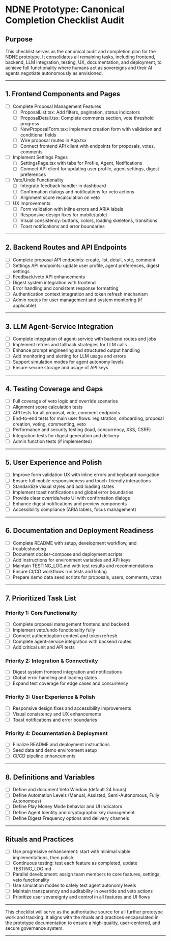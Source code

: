 # NDNE Prototype: Canonical Completion Checklist Audit

## Purpose
This checklist serves as the canonical audit and completion plan for the NDNE prototype. It consolidates all remaining tasks, including frontend, backend, LLM integration, testing, UX, documentation, and deployment, to achieve full functionality where humans act as sovereigns and their AI agents negotiate autonomously as envisioned.

---

## 1. Frontend Components and Pages

- [ ] Complete Proposal Management Features
  - [ ] ProposalList.tsx: Add filters, pagination, status indicators
  - [ ] ProposalDetail.tsx: Complete comments section, vote threshold progress
  - [ ] NewProposalForm.tsx: Implement creation form with validation and conditional fields
  - [ ] Wire proposal routes in App.tsx
  - [ ] Connect frontend API client with endpoints for proposals, votes, comments
- [ ] Implement Settings Pages
  - [ ] SettingsPage.tsx with tabs for Profile, Agent, Notifications
  - [ ] Connect API client for updating user profile, agent settings, digest preferences
- [ ] Veto/Undo Functionality
  - [ ] Integrate feedback handler in dashboard
  - [ ] Confirmation dialogs and notifications for veto actions
  - [ ] Alignment score recalculation on veto
- [ ] UX Improvements
  - [ ] Form validation with inline errors and ARIA labels
  - [ ] Responsive design fixes for mobile/tablet
  - [ ] Visual consistency: buttons, colors, loading skeletons, transitions
  - [ ] Toast notifications and error boundaries

---

## 2. Backend Routes and API Endpoints

- [ ] Complete proposal API endpoints: create, list, detail, vote, comment
- [ ] Settings API endpoints: update user profile, agent preferences, digest settings
- [ ] Feedback/veto API enhancements
- [ ] Digest system integration with frontend
- [ ] Error handling and consistent response formatting
- [ ] Authentication context integration and token refresh mechanism
- [ ] Admin routes for user management and system monitoring (if applicable)

---

## 3. LLM Agent-Service Integration

- [ ] Complete integration of agent-service with backend routes and jobs
- [ ] Implement retries and fallback strategies for LLM calls
- [ ] Enhance prompt engineering and structured output handling
- [ ] Add monitoring and alerting for LLM usage and errors
- [ ] Support simulation modes for agent autonomy levels
- [ ] Ensure secure storage and usage of API keys

---

## 4. Testing Coverage and Gaps

- [ ] Full coverage of veto logic and override scenarios
- [ ] Alignment score calculation tests
- [ ] API tests for all proposal, vote, comment endpoints
- [ ] End-to-end tests for main user flows: registration, onboarding, proposal creation, voting, commenting, veto
- [ ] Performance and security testing (load, concurrency, XSS, CSRF)
- [ ] Integration tests for digest generation and delivery
- [ ] Admin function tests (if implemented)

---

## 5. User Experience and Polish

- [ ] Improve form validation UX with inline errors and keyboard navigation
- [ ] Ensure full mobile responsiveness and touch-friendly interactions
- [ ] Standardize visual styles and add loading states
- [ ] Implement toast notifications and global error boundaries
- [ ] Provide clear override/veto UI with confirmation dialogs
- [ ] Enhance digest notifications and preview components
- [ ] Accessibility compliance (ARIA labels, focus management)

---

## 6. Documentation and Deployment Readiness

- [ ] Complete README with setup, development workflow, and troubleshooting
- [ ] Document docker-compose and deployment scripts
- [ ] Add instructions for environment variables and API keys
- [ ] Maintain TESTING_LOG.md with test results and recommendations
- [ ] Ensure CI/CD workflows run tests and linting
- [ ] Prepare demo data seed scripts for proposals, users, comments, votes

---

## 7. Prioritized Task List

### Priority 1: Core Functionality
- [ ] Complete proposal management frontend and backend
- [ ] Implement veto/undo functionality fully
- [ ] Connect authentication context and token refresh
- [ ] Complete agent-service integration with backend routes
- [ ] Add critical unit and API tests

### Priority 2: Integration & Connectivity
- [ ] Digest system frontend integration and notifications
- [ ] Global error handling and loading states
- [ ] Expand test coverage for edge cases and concurrency

### Priority 3: User Experience & Polish
- [ ] Responsive design fixes and accessibility improvements
- [ ] Visual consistency and UX enhancements
- [ ] Toast notifications and error boundaries

### Priority 4: Documentation & Deployment
- [ ] Finalize README and deployment instructions
- [ ] Seed data and demo environment setup
- [ ] CI/CD pipeline enhancements

---

## 8. Definitions and Variables

- [ ] Define and document Veto Window (default 24 hours)
- [ ] Define Automation Levels (Manual, Assisted, Semi-Autonomous, Fully Autonomous)
- [ ] Define Play Money Mode behavior and UI indicators
- [ ] Define Agent Identity and cryptographic key management
- [ ] Define Digest Frequency options and delivery channels

---

## Rituals and Practices

- [ ] Use progressive enhancement: start with minimal viable implementations, then polish
- [ ] Continuous testing: test each feature as completed, update TESTING_LOG.md
- [ ] Parallel development: assign team members to core features, settings, veto functionality
- [ ] Use simulation modes to safely test agent autonomy levels
- [ ] Maintain transparency and auditability in override and veto actions
- [ ] Prioritize user sovereignty and control in all features and UI flows

---

This checklist will serve as the authoritative source for all further prototype work and tracking. It aligns with the rituals and practices encapsulated in the prototype documentation to ensure a high-quality, user-centered, and secure governance system.

---
